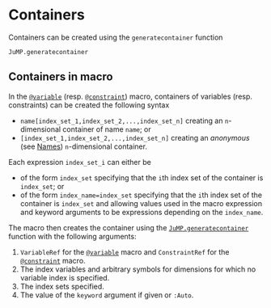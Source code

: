 Containers
==========

Containers can be created using the `generatecontainer` function
```@docs
JuMP.generatecontainer
```

Containers in macro
-------------------

In the [`@variable`](@ref) (resp. [`@constraint`](@ref)) macro, containers of
variables (resp. constraints) can be created the following syntax

* `name[index_set_1,index_set_2,...,index_set_n]` creating an `n`-dimensional
  container of name `name`; or
* `[index_set_1,index_set_2,...,index_set_n]` creating an *anonymous* (see
  [Names](@ref)) `n`-dimensional container.

Each expression `index_set_i` can either be

* of the form `index_set` specifying that the `i`th index set of the container
  is `index_set`; or
* of the form `index_name=index_set` specifying that the `i`th index set of the
  container is `index_set` and allowing values used in the macro expression and
  keyword arguments to be expressions depending on the `index_name`.

The macro then creates the container using the [`JuMP.generatecontainer`](@ref)
function with the following arguments:

1. `VariableRef` for the [`@variable`](@ref) macro and `ConstraintRef` for the
   [`@constraint`](@ref) macro.
2. The index variables and arbitrary symbols for dimensions for which no
   variable index is specified.
3. The index sets specified.
4. The value of the `keyword` argument if given or `:Auto`.
